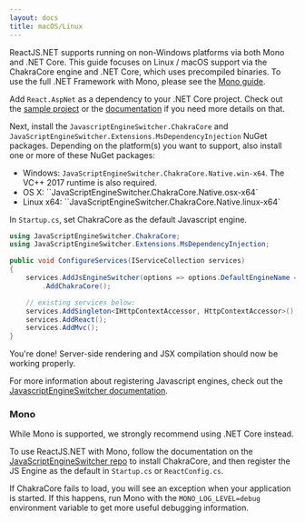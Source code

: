 ```yaml
---
layout: docs
title: macOS/Linux
---
```


ReactJS.NET supports running on non-Windows platforms via both Mono and .NET Core. This guide focuses on Linux / macOS support via the ChakraCore engine and .NET Core, which uses precompiled binaries. To use the full .NET Framework with Mono, please see the [Mono guide](/guides/mono.html).

Add `React.AspNet` as a dependency to your .NET Core project. Check out the [sample project](https://github.com/reactjs/React.NET/tree/main/src/React.Template/reactnet-webpack) or the [documentation](https://reactjs.net/getting-started/aspnetcore.html) if you need more details on that.

Next, install the `JavascriptEngineSwitcher.ChakraCore` and `JavaScriptEngineSwitcher.Extensions.MsDependencyInjection` NuGet packages. Depending on the platform(s) you want to support, also install one or more of these NuGet packages:

-   Windows: `JavaScriptEngineSwitcher.ChakraCore.Native.win-x64`. The VC++ 2017 runtime is also required.
-   OS X: ``JavaScriptEngineSwitcher.ChakraCore.Native.osx-x64`
-   Linux x64: ``JavaScriptEngineSwitcher.ChakraCore.Native.linux-x64`

In `Startup.cs`, set ChakraCore as the default Javascript engine.

```csharp
using JavaScriptEngineSwitcher.ChakraCore;
using JavaScriptEngineSwitcher.Extensions.MsDependencyInjection;

public void ConfigureServices(IServiceCollection services)
{
	services.AddJsEngineSwitcher(options => options.DefaultEngineName = ChakraCoreJsEngine.EngineName)
		.AddChakraCore();

	// existing services below:
	services.AddSingleton<IHttpContextAccessor, HttpContextAccessor>();
	services.AddReact();
	services.AddMvc();
}
```

You're done! Server-side rendering and JSX compilation should now be working properly.

For more information about registering Javascript engines, check out the [JavascriptEngineSwitcher documentation](https://github.com/Taritsyn/JavaScriptEngineSwitcher/wiki/Registration-of-JS-engines).

### Mono

While Mono is supported, we strongly recommend using .NET Core instead.

To use ReactJS.NET with Mono, follow the documentation on the [JavaScriptEngineSwitcher repo](https://github.com/Taritsyn/JavaScriptEngineSwitcher/wiki/ChakraCore#mono-support) to install ChakraCore, and then register the JS Engine as the default in `Startup.cs` or `ReactConfig.cs`.

If ChakraCore fails to load, you will see an exception when your application is started. If this happens, run Mono with the `MONO_LOG_LEVEL=debug` environment variable to get more useful debugging information.
